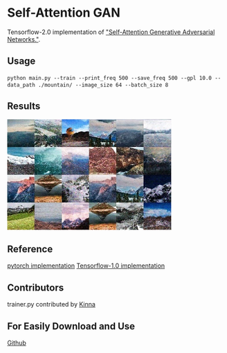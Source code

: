# Self-Attention GAN
Tensorflow-2.0 implementation of ["Self-Attention Generative Adversarial Networks."](https://arxiv.org/abs/1805.08318).
## Usage

    python main.py --train --print_freq 500 --save_freq 500 --gpl 10.0 --data_path ./mountain/ --image_size 64 --batch_size 8

## Results

![result](../assets/sa_result.jpg)

## Reference
[pytorch implementation](https://github.com/heykeetae/Self-Attention-GAN)
[Tensorflow-1.0 implementation](https://github.com/taki0112/Self-Attention-GAN-Tensorflow)

## Contributors
trainer.py contributed by [Kinna](https://github.com/KinnaChen)

## For Easily Download and Use
[Github](https://github.com/leafinity/SAGAN-tensorflow2.0)